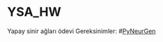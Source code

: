 # YSA_HW
Yapay sinir ağları ödevi
Gereksinimler: 
#[PyNeurGen](https://jacksonpradolima.github.io/PyNeurGen/)
